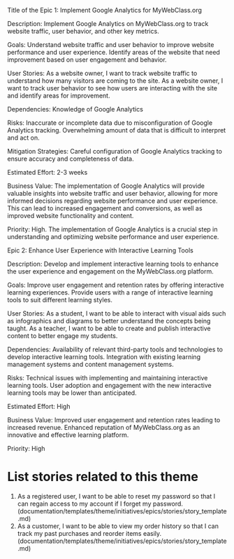 Title of the Epic 1: Implement Google Analytics for MyWebClass.org

Description: Implement Google Analytics on MyWebClass.org to track website traffic, user behavior, and other key metrics.

Goals:
Understand website traffic and user behavior to improve website performance and user experience.
Identify areas of the website that need improvement based on user engagement and behavior.


User Stories:
As a website owner, I want to track website traffic to understand how many visitors are coming to the site.
As a website owner, I want to track user behavior to see how users are interacting with the site and identify areas for improvement.

Dependencies: Knowledge of Google Analytics

Risks:
Inaccurate or incomplete data due to misconfiguration of Google Analytics tracking.
Overwhelming amount of data that is difficult to interpret and act on.

Mitigation Strategies:
Careful configuration of Google Analytics tracking to ensure accuracy and completeness of data.

Estimated Effort: 2-3 weeks

Business Value: The implementation of Google Analytics will provide valuable insights into website traffic and user behavior, allowing for more informed decisions regarding website performance and user experience. This can lead to increased engagement and conversions, as well as improved website functionality and content.

Priority: High. The implementation of Google Analytics is a crucial step in understanding and optimizing website performance and user experience.

Epic 2: Enhance User Experience with Interactive Learning Tools

Description: Develop and implement interactive learning tools to enhance the user experience and engagement on the MyWebClass.org platform.

Goals:
Improve user engagement and retention rates by offering interactive learning experiences.
Provide users with a range of interactive learning tools to suit different learning styles.

User Stories:
As a student, I want to be able to interact with visual aids such as infographics and diagrams to better understand the concepts being taught.
As a teacher, I want to be able to create and publish interactive content to better engage my students.

Dependencies:
Availability of relevant third-party tools and technologies to develop interactive learning tools.
Integration with existing learning management systems and content management systems.

Risks:
Technical issues with implementing and maintaining interactive learning tools.
User adoption and engagement with the new interactive learning tools may be lower than anticipated.

Estimated Effort: High

Business Value:
Improved user engagement and retention rates leading to increased revenue.
Enhanced reputation of MyWebClass.org as an innovative and effective learning platform.

Priority: High
 
 
# List stories related to this theme
1. As a registered user, I want to be able to reset my password so that I can regain access to my account if I forget my password.(documentation/templates/theme/initiatives/epics/stories/story_template.md)
2. As a customer, I want to be able to view my order history so that I can track my past purchases and reorder items easily.(documentation/templates/theme/initiatives/epics/stories/story_template.md)

